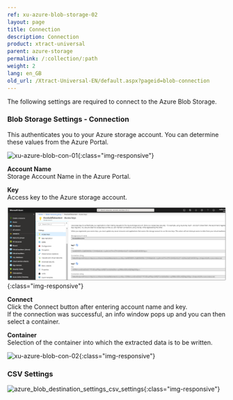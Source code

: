 ```yaml
---
ref: xu-azure-blob-storage-02
layout: page
title: Connection
description: Connection
product: xtract-universal
parent: azure-storage
permalink: /:collection/:path
weight: 2
lang: en_GB
old_url: /Xtract-Universal-EN/default.aspx?pageid=blob-connection
---
```


The following settings are required to connect to the Azure Blob Storage.  

### Blob Storage Settings - Connection

This authenticates you to your Azure storage account. You can determine these values from the Azure Portal.

![xu-azure-blob-con-01](/img/content/xu-azure-blob-con-01.png){:class="img-responsive"}

**Account Name**<br>
Storage Account Name in the Azure Portal.

**Key**<br>
Access key to the Azure storage account.  

![azure-blob-access-keys](/img/content/azure-blob-access-keys.png){:class="img-responsive"}

**Connect**<br>
Click the Connect button after entering account name and key. <br>
If the connection was successful, an info window pops up and you can then select a container.

**Container**<br>
Selection of the container into which the extracted data is to be written.

![xu-azure-blob-con-02](/img/content/xu-azure-blob-con-02.png){:class="img-responsive"}

### CSV Settings

![azure_blob_destination_settings_csv_settings](/img/content/azure_blob_destination_settings_csv_settings.png){:class="img-responsive"}

